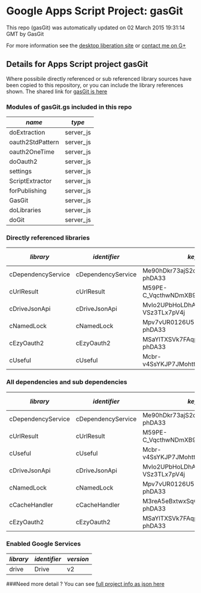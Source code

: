 # Google Apps Script Project: gasGit
This repo (gasGit) was automatically updated on 02 March 2015 19:31:14 GMT by GasGit

For more information see the [desktop liberation site](http://ramblings.mcpher.com/Home/excelquirks/drivesdk/gettinggithubready "desktop liberation") or [contact me on G+](https://plus.google.com/+BruceMcpherson "Bruce McPherson - GDE")
## Details for Apps Script project gasGit
Where possibile directly referenced or sub referenced library sources have been copied to this repository, or you can include the library references shown. 
The shared link for [gasGit is here](https://script.google.com/d/1TphrUjRcx5sGlhgkfjB2R9MOZe3cPF7wK1LV8yVNoFCAwRTeNyXVsDFd/edit?usp=sharing "open in the GAS IDE")

### Modules of gasGit.gs included in this repo
*name*|*type*
--- | --- 
doExtraction| server_js
oauth2StdPattern| server_js
oauth2OneTime| server_js
doOauth2| server_js
settings| server_js
ScriptExtractor| server_js
forPublishing| server_js
GasGit| server_js
doLibraries| server_js
doGit| server_js
### Directly referenced libraries
*library*|*identifier*|*key*|*version*|*dev mode*|*source*|
--- | --- | --- | --- | --- | --- 
cDependencyService| cDependencyService|Me90hDkr73ajS2dd-CDc4V6i_d-phDA33|14|no|[here](libraries/cDependencyService "library source")
cUrlResult| cUrlResult|M59PE-C_VqcthwNDmXB9gsCz3TLx7pV4j|11|no|[here](libraries/cUrlResult "library source")
cDriveJsonApi| cDriveJsonApi|MvIo2UPbHoLDhAVcRHrI-VSz3TLx7pV4j|7|no|[here](libraries/cDriveJsonApi "library source")
cNamedLock| cNamedLock|Mpv7vUR0126U53sfSMXsAPai_d-phDA33|12|no|[here](libraries/cNamedLock "library source")
cEzyOauth2| cEzyOauth2|MSaYlTXSVk7FAqpHNCcqBv6i_d-phDA33|14|no|[here](libraries/cEzyOauth2 "library source")
cUseful| cUseful|Mcbr-v4SsYKJP7JMohttAZyz3TLx7pV4j|23|no|[here](libraries/cUseful "library source")
### All dependencies and sub dependencies
*library*|*identifier*|*key*|*version*|*dev mode*|*source*|
--- | --- | --- | --- | --- | --- 
cDependencyService| cDependencyService|Me90hDkr73ajS2dd-CDc4V6i_d-phDA33|14|no|[here](libraries/cDependencyService "library source")
cUrlResult| cUrlResult|M59PE-C_VqcthwNDmXB9gsCz3TLx7pV4j|11|no|[here](libraries/cUrlResult "library source")
cUseful| cUseful|Mcbr-v4SsYKJP7JMohttAZyz3TLx7pV4j|23|no|[here](libraries/cUseful "library source")
cDriveJsonApi| cDriveJsonApi|MvIo2UPbHoLDhAVcRHrI-VSz3TLx7pV4j|7|no|[here](libraries/cDriveJsonApi "library source")
cNamedLock| cNamedLock|Mpv7vUR0126U53sfSMXsAPai_d-phDA33|12|no|[here](libraries/cNamedLock "library source")
cCacheHandler| cCacheHandler|M3reA5eBxtwxSqCEgPywb9ai_d-phDA33|13|no|[here](libraries/cCacheHandler "library source")
cEzyOauth2| cEzyOauth2|MSaYlTXSVk7FAqpHNCcqBv6i_d-phDA33|14|no|[here](libraries/cEzyOauth2 "library source")
### Enabled Google Services
*library*|*identifier*|*version*
--- | --- | --- 
drive| Drive|v2
###Need more detail ?
You can see [full project info as json here](info.json)
